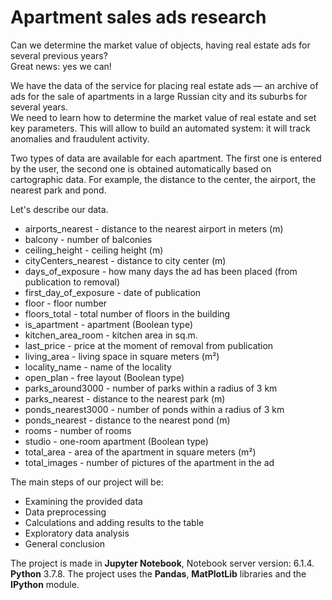 # Apartment sales ads research

Can we determine the market value of objects, having real estate ads for several previous years?  
Great news: yes we can!  
  
We have the data of the service for placing real estate ads — an archive of ads for the sale of apartments in a large Russian city and its suburbs for several years.  
We need to learn how to determine the market value of real estate and set key parameters. This will allow to build an automated system: it will track anomalies and fraudulent activity.  

Two types of data are available for each apartment. The first one is entered by the user, the second one is obtained automatically based on cartographic data. For example, the distance to the center, the airport, the nearest park and pond.

Let's describe our data.

* airports_nearest - distance to the nearest airport in meters (m)
* balcony - number of balconies
* ceiling_height - ceiling height (m)
* cityCenters_nearest - distance to city center (m)
* days_of_exposure - how many days the ad has been placed (from publication to removal)
* first_day_of_exposure - date of publication
* floor - floor number
* floors_total - total number of floors in the building
* is_apartment - apartment (Boolean type)
* kitchen_area_room - kitchen area in sq.m.
* last_price - price at the moment of removal from publication
* living_area - living space in square meters (m²)
* locality_name - name of the locality
* open_plan - free layout (Boolean type)
* parks_around3000 - number of parks within a radius of 3 km
* parks_nearest - distance to the nearest park (m)
* ponds_nearest3000 - number of ponds within a radius of 3 km
* ponds_nearest - distance to the nearest pond (m)
* rooms - number of rooms
* studio - one-room apartment (Boolean type)
* total_area - area of the apartment in square meters (m²)
* total_images - number of pictures of the apartment in the ad

The main steps of our project will be:
* Examining the provided data
* Data preprocessing
* Calculations and adding results to the table
* Exploratory data analysis
* General conclusion

The project is made in **Jupyter Notebook**, Notebook server version: 6.1.4. **Python** 3.7.8.
The project uses the **Pandas**, **MatPlotLib** libraries and the **IPython** module.
